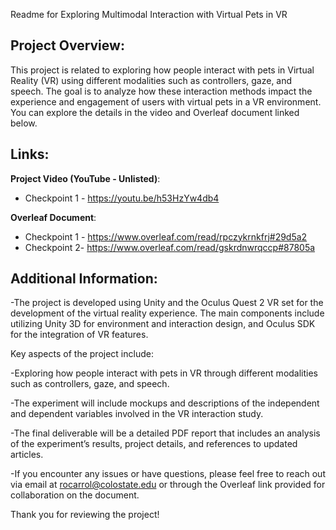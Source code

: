Readme for Exploring Multimodal Interaction with Virtual Pets in VR

Project Overview:
-----------------
This project is related to exploring how people interact with pets in Virtual Reality (VR) using different modalities such as controllers, gaze, and speech. The goal is to analyze how these interaction methods impact the experience and engagement of users with virtual pets in a VR environment. You can explore the details in the video and Overleaf document linked below.

Links:
------
**Project Video (YouTube - Unlisted)**:
   - Checkpoint 1 - https://youtu.be/h53HzYw4db4

**Overleaf Document**:
   - Checkpoint 1 - https://www.overleaf.com/read/rpczykrnkfrj#29d5a2
   - Checkpoint 2- https://www.overleaf.com/read/gskrdnwrqccp#87805a

Additional Information:
------------------------
-The project is developed using Unity and the Oculus Quest 2 VR set for the development of the 	virtual reality experience. The main components include utilizing Unity 3D for environment and interaction design, and Oculus SDK for the integration of VR features.

Key aspects of the project include:

-Exploring how people interact with pets in VR through different modalities such as controllers, gaze, and speech.

-The experiment will include mockups and descriptions of the independent and dependent variables involved in the VR interaction study.

-The final deliverable will be a detailed PDF report that includes an analysis of the experiment’s results, project details, and references to updated articles.

-If you encounter any issues or have questions, please feel free to reach out via email at rocarrol@colostate.edu or through the Overleaf link provided for collaboration on the document.

Thank you for reviewing the project!
